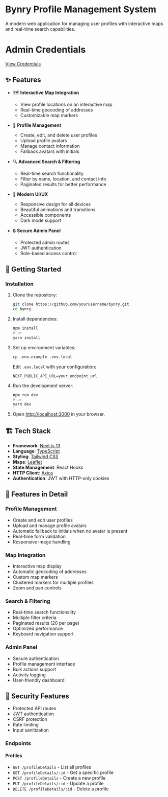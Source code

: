 # Bynry Profile Management System

A modern web application for managing user profiles with interactive maps and real-time search capabilities.

# Admin Credentials
[View Credentials](https://drive.google.com/file/d/1ZA2LQaXrQ2DKVvZtIgIeNkyzdSZ0FHbg/view?usp=sharing)


## ✨ Features

- 🗺️ **Interactive Map Integration**
  - View profile locations on an interactive map
  - Real-time geocoding of addresses
  - Customizable map markers

- 👤 **Profile Management**
  - Create, edit, and delete user profiles
  - Upload profile avatars
  - Manage contact information
  - Fallback avatars with initials

- 🔍 **Advanced Search & Filtering**
  - Real-time search functionality
  - Filter by name, location, and contact info
  - Paginated results for better performance

- 🎨 **Modern UI/UX**
  - Responsive design for all devices
  - Beautiful animations and transitions
  - Accessible components
  - Dark mode support

- 🔒 **Secure Admin Panel**
  - Protected admin routes
  - JWT authentication
  - Role-based access control

## 🚀 Getting Started

### Installation

1. Clone the repository:
   ```bash
   git clone https://github.com/yourusername/bynry.git
   cd bynry
   ```

2. Install dependencies:
   ```bash
   npm install
   # or
   yarn install
   ```

3. Set up environment variables:
   ```bash
   cp .env.example .env.local
   ```
   Edit `.env.local` with your configuration:
   ```env
   NEXT_PUBLIC_API_URL=your_endpoint_url
   ```

4. Run the development server:
   ```bash
   npm run dev
   # or
   yarn dev
   ```

5. Open [http://localhost:3000](http://localhost:3000) in your browser.

## 🏗️ Tech Stack

- **Framework**: [Next.js 13](https://nextjs.org/)
- **Language**: [TypeScript](https://www.typescriptlang.org/)
- **Styling**: [Tailwind CSS](https://tailwindcss.com/)
- **Maps**: [Leaflet](https://leafletjs.com/)
- **State Management**: React Hooks
- **HTTP Client**: [Axios](https://axios-http.com/)
- **Authentication**: JWT with HTTP-only cookies

## 📱 Features in Detail

### Profile Management
- Create and edit user profiles
- Upload and manage profile avatars
- Automatic fallback to initials when no avatar is present
- Real-time form validation
- Responsive image handling

### Map Integration
- Interactive map display
- Automatic geocoding of addresses
- Custom map markers
- Clustered markers for multiple profiles
- Zoom and pan controls

### Search & Filtering
- Real-time search functionality
- Multiple filter criteria
- Paginated results (20 per page)
- Optimized performance
- Keyboard navigation support

### Admin Panel
- Secure authentication
- Profile management interface
- Bulk actions support
- Activity logging
- User-friendly dashboard

## 🔐 Security Features

- Protected API routes
- JWT authentication
- CSRF protection
- Rate limiting
- Input sanitization

### Endpoints

#### Profiles
- `GET /profileDetails` - List all profiles
- `GET /profileDetails/:id` - Get a specific profile
- `POST /profileDetails` - Create a new profile
- `PUT /profileDetails/:id` - Update a profile
- `DELETE /profileDetails/:id` - Delete a profile